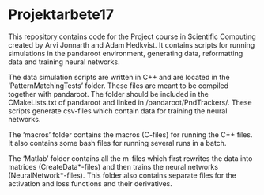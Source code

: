 # Projektarbete17

This repository contains code for the Project course in Scientific Computing created by Arvi Jonnarth and Adam Hedkvist. It contains scripts for running simulations in the pandaroot environment, generating data, reformatting data and training neural networks.

The data simulation scripts are written in C++ and are located in the ‘PatternMatchingTests’ folder. These files are meant to be compiled together with pandaroot. The folder should be included in the CMakeLists.txt of pandaroot and linked in /pandaroot/PndTrackers/. These scripts generate csv-files which contain data for training the neural networks.

The ‘macros’ folder contains the macros (C-files) for running the C++ files. It also contains some bash files for running several runs in a batch.

The ‘Matlab’ folder contains all the m-files which first rewrites the data into matrices (CreateData*-files) and then trains the neural networks (NeuralNetwork*-files). This folder also contains separate files for the activation and loss functions and their derivatives.
